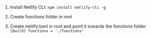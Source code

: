 1. Install Netlify CLI:
   `npm install netlify-cli -g`

2. Create functions folder in root

3. Create netlify.toml in root and point it towards the functions folder
   `[build]
   functions = './functions'
`
